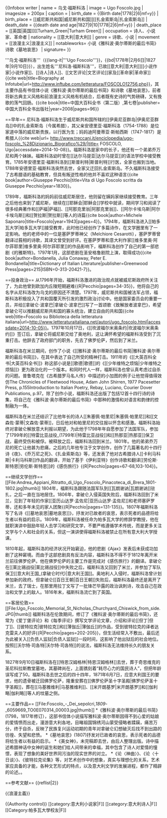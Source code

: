 {{Infobox writer <!-- for more information see [[:Template:Infobox_writer/doc|:Template:Infobox writer/doc]] -->
| name        = 乌戈·福斯科洛
| image       = Ugo Foscolo.jpg
| imagesize   = 200px
| caption     = 
| birth_date  = {{Birth date|1778|2|6|mf=y}}
| birth_place = [[威尼斯共和国|威尼斯共和国]][[扎金索斯岛|扎金索斯岛]]
| death_date  = {{death date and age|1827|9|10|1778|2|6|mf=y}}
| death_place = [[英国|英国]][[Turham_Green|Turham Green]]
| occupation  = 诗人、小说家、革命者
| nationality = [[意大利|意大利]]
| genre       = 诗歌、小说
| movement    = [[浪漫主义|浪漫主义]]
| notableworks= 小说《雅科波·奥尔蒂斯的最后书简》<br>诗歌《墓地哀思》
| signature= 
}}

'''乌戈·福斯科洛'''（{{lang-it|'''Ugo Foscolo'''}}，{{bd|1778年|2月6日|1827年|9月10日}}），出生姓名'''尼科洛·福斯科洛'''，已故[[意大利|意大利]][[小说作家|小说作家]]、[[诗人|诗人]]、[[文艺评论|文艺评论]]家及[[革命家|革命家]]<ref>{{cite web|title=Biography at Infotube|url=http://www.inftube.com/letteratura/FOSCOLO12756.php}}</ref>，其主要作品有书信体小说《雅科波·奥尔蒂斯的最后书简》和诗歌《墓地哀思》，前者将新古典主义风格和前浪漫主义风格有机结合，后者既有史诗的气势磅礴，又有挽歌的荡气回肠。<ref name="福斯科洛">{{cite book|title=中国大百科全书（第二版）,第七卷|publisher=中国大百科全书出版社|year=2008|pages=96}}</ref>

==早年==
尼科洛·福斯科洛生于威尼斯共和国所辖的[[伊奥尼亚群岛|伊奥尼亚群岛]]中的扎金索斯岛（今属希腊），其父亲安德里亚·福斯科洛（1754-1788）是位家道中落的威尼斯贵族，以行医为生；妈妈迪阿曼蒂亚·斯帕西斯（1747-1817）是希腊人<ref name="treccani">{{cite web|url= http://www.treccani.it/enciclopedia/ugo-foscolo_%28Dizionario_Biografico%29/|title= FOSCOLO, Ugo|accessdate=2014-10-08}}</ref>。福斯科洛是家中的长子，他还有一个弟弟乔万尼和两个妹妹。福斯科洛幼时曾在[[达尔马提亚|达尔马提亚]]的语法学校中接受教育。1785年安德里亚·福斯科洛到[[斯普利特|斯普利特]]行医，全家也搬到当地。1788年安德里亚·福斯科洛突然去世，全家又迁回扎金索斯岛。不久福斯科洛接受了古希腊语的基础教育，但具有叛逆性格的他并不喜欢这种语言<ref name=Pecchio>{{cite book|author=Giuseppe Pecchio|title=Vita di Ugo Foscolo scritta da Giuseppe Pecchio|year=1830}}</ref>。

1789年，福斯科洛的妈妈前往威尼斯居住，他则留在姨妈家继续接受教育。三年之后他也来到了威尼斯，继续在[[耶稣会|耶稣会]]学校中就读，期间学习和阅读了很多经典著作和[[萨福|萨福]]、[[阿那克里翁|阿那克里翁]]、[[阿尔卡埃乌斯|阿尔卡埃乌斯]]和[[贺拉斯|贺拉斯]]等人的诗篇<ref>{{cite book|author=Michele Saponaro|title=Foscolo|year=1943|pages=4}}</ref>。1794年，福斯科洛进入[[帕多瓦大学|帕多瓦大学]]接受教育，此时他已经创作了多篇诗作，在文学圈里有了一定影响。他的老师中的一位是塞萨罗蒂神父（Melchiore Cesarotti），塞萨罗蒂曾翻译过莪相的诗歌，其译文曾受到好评。在塞萨罗蒂和意大利作家[[维多里奥·阿尔菲耶里|维多里奥·阿尔菲耶里]]的作品影响下，福斯科洛创作了自己的第一部悲剧《的雅斯特》。1797年1月，这部悲剧在圣安格鲁剧院上演，取得成功<ref>{{cite book|author=Bondanella, Julia Conaway, Peter E. Bondanella|title=Dictionary of Italian Literature|publisher=Greenwood Press|pages=215|ISBN=0-313-20421-7}}</ref>。

==投身政治==
从1796年开始，福斯科洛激进的政治观点就被威尼斯政府所关注了，为此他曾到欧加内丘陵短期避难{{R|Pecchio|pages=34-35}}，他将自己的名字从尼科洛改为乌戈的原因还不清楚。1797年，威尼斯共和国被法军占领，福斯科洛积极投入了共和国覆灭所引发的激烈政治讨论中。他是国家委员会的重要一员，并给[[拿破仑·波拿巴|拿破仑·波拿巴]]写了一首颂歌《致解放者波拿巴》，希望拿破仑可以推翻威尼斯共和国的寡头统治，建立自由的共和国<ref>{{cite web|title=Foscolo su Biblioteca della letteratura italiana|url=http://www.letteraturaitaliana.net/autori/ugo_foscolo.html|accessdate=2014-10-05}}</ref>。1797年10月17日，《[[坎波福尔米奥条约|坎波福尔米奥条约]]》签订后，拿破仑将威尼斯交给了奥地利，这让满怀希望的福斯科洛受到了沉重打击。他辞去了政府部门的职务，先去了佛罗伦萨，然后到了米兰。 

福斯科洛在米兰期间，创作了小说《[[雅科波·奥尔蒂斯的最后书简|雅科波·奥尔蒂斯的最后书简]]》，在其中表达了自己所受的精神打击。1911年的《[[大英百科全书|大英百科全书]]》称这部小说是[[歌德|歌德]]的《[[少年维特之烦恼|少年维特之烦恼]]》更为政治化的一个版本。和同时代人一样，福斯科洛也曾认真考虑过自杀的问题。普鲁塔克在《古希腊罗马名人传》中描述的小加图的例子让他觉得值得效仿<ref>The Chronicles of Fleetwood House, Adam John Shirren, 1977 Pacesetter Press, p.155</ref><ref>Introduction to Italian Poetry, Rebay, Luciano, Courier Dover Publications, p.97</ref>。除了创作小说，福斯科洛还出版了包括12首十四行诗的诗集，将自己在《雅科波·奥尔蒂斯的最后书简》中那种的激情和对语言和韵律的控制融为一体。

福斯科洛在米兰还结识了比他年长的诗人[[朱塞佩·帕里尼|朱塞佩·帕里尼]]和[[文森佐·蒙蒂|文森佐·蒙蒂]]，日后他对和帕里尼的交往报以怀念和感激。福斯科洛始终对拿破仑解放意大利报以期望，为此他于1798年年自愿参加了法国军队，参加了1799年的[[特雷比亚战役_(1799年)|特雷比亚战役]]和[[热那亚|热那亚]]保卫战，最终受伤和被俘。被释放之后，福斯科洛回到米兰。1801年。他的弟弟乔万尼的死亡让他甚为悲痛，之后的几年他专注于文学创作，创作了几篇著名的十四行诗《夜》、《乔万尼之死》、《扎金索斯岛》等，还发表了他对古希腊诗人[[卡利马科斯|卡利马科斯]]作品的翻译，开始了基于《伊利亚特》创作诗歌和翻译[[劳伦斯·斯特恩|劳伦斯·斯特恩]]的《感伤旅行》{{R|Pecchio|pages=67-68,103-104}}。

==继续文学创作==
[[File:Andrea_Appiani_Ritratto_di_Ugo_Foscolo_Pinacoteca_di_Brera_1801-1802.jpg|thumb]]
1804年，福斯科洛跟随法国军队到[[瓦朗谢讷|瓦朗谢讷]]驻扎，之后一直在当地居住。1806年，拿破仑入侵英国失败后，福斯科洛回到了米兰，见到了年轻的作家[[亚历山达罗·孟佐尼|亚历山达罗·孟佐尼]]和老师塞萨罗蒂，还和多年未见的家人团聚{{R|Pecchio|pages=131-135}}。1807年福斯科洛写了名诗《[[墓地哀思|墓地哀思]]》，抒发对已故者的哀思，表示死者的品德将给生者以有益的启示。1809年，福斯科洛被任命为帕多瓦大学的修辞学教授，他在就职演讲中鼓励年轻人去学习和研究文学，不要严格遵循学术传统，而是更多关注文学与个人和社会的关系，但这一演讲使得福斯科洛被禁止在所有意大利大学授课。

1810年起，福斯科洛的经济状况开始窘迫，他的悲剧《Ajax》发表后未获成功加剧了这种窘境。而由于这部悲剧具有反法内容，福斯科洛不得不于1812年离开米兰前往佛罗伦萨。他在佛罗伦萨的主要工作是完成对《感伤旅行》的翻译。拿破仑在[[莱比锡战役|莱比锡战役]]中失败之后，福斯科洛又回到了米兰，并参加了军队保卫[[意大利王国_(拿破仑时代)|意大利王国]]。奥地利人入侵时，福斯科洛曾计划参加新的政府。但拿破仑[[百日王朝|百日王朝]]失败后，福斯科洛最终还是离开了米兰，去了瑞士，在那里用拉丁文写了一批锋芒毕露的政治讽刺诗，攻击自己在政治和文学上的敌人。1816年末，福斯科洛流亡到了英国<ref name="treccani"/>。


==客居伦敦==
[[File:Ugo_Foscolo_Memorial_St_Nicholas_Churchyard_Chiswick_from_side.JPG|thumb]]
福斯科洛在伦敦期间，修订了《雅科波·奥尔蒂斯的最后书简》，还常为《爱丁堡评论》和《每季评论》撰写文学评论文章，介绍和评论[[但丁|但丁]]、[[彼特拉克|彼特拉克]]和[[薄伽丘|薄伽丘]]的作品，受到彼特拉克的译者达克雷夫人的好评{{R|Pecchio|pages=202-205}}，但生活经常入不敷出，最后还为此被关入[[负债人监狱|负债人监狱]]一段时间，这影响了他出狱后的社会地位。按照[[沃尔特·司各特|沃尔特·司各特]]的说法，福斯科洛无法维持长久的朋友关系。

1827年9月10日福斯科洛在[[特恩汉姆格林|特恩汉姆格林]]去世，葬于奇思维克的圣尼科拉斯教堂墓地，其墓碑尚在，上面镌刻着“耗尽心力的国民诗人”，但把年龄误写成了50。福斯科洛去世之后的四十四年，1871年6月7日，应意大利国王的要求，他的遗骨被迁回佛罗伦萨，隆重安葬在[[佛罗伦萨圣十字圣殿|佛罗伦萨圣十字圣殿]]，葬在[[马基雅维利|马基雅维利]]、[[米开朗基罗|米开朗基罗]]和[[伽利略|伽利略]]等人的坟墓之侧<ref name="treccani"/>。

==主要作品==
[[File:Foscolo_-_Dei_sepolcri,_1809_-_6059669_TO0E070314_00003.jpg|thumb]]
*《雅科波·奥尔蒂斯的最后书简》(1798，1817年修订），这部书信体小说描写雅科波·奥尔蒂斯因得不到心爱的姑娘的爱情愤而出走，漫游意大利各地，目睹祖国锦绣河山蒙受侵略者蹂躏，痛苦万分，终于自杀，反映了民族复兴运动初期的青年对拿破仑幻想破灭后找不到出路的彷徨、失望和悲愤。
*《墓地哀思》(1807)抒发对已故者的哀思，表示死者的品德将给生者以有益的启示。
*《美女神》，未完稿即去世，由后人整理出版。诗中描述希腊神话中女神的诞生和她们给人间带来的幸福，其中包含了诗人对爱情的憧憬，表现了想象的美好世界同污浊的现实世界的对立<ref name="福斯科洛"/>。
*《论〈神曲〉》、《论〈十日谈〉》、《彼特拉克论集》等，对艺术创作中的想象，真实与理想化的关系，艺术家应具备的才能，各种文艺形式的特点，以及意大利文学的发展进程，都作了精辟的论述<ref name="福斯科洛"/>。。

==参考文献==
{{reflist|2}}

{{浪漫主義}}

{{Authority control}}
[[category:意大利小说家|F]]
[[category:意大利诗人|F]]
[[Category:帕多瓦大學校友|F]]